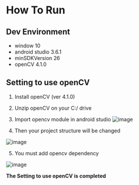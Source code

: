 # How To Run
## Dev Environment
- window 10
- android studio 3.6.1
- minSDKVersion 26
- openCV 4.1.0

## Setting to use openCV

1. Install openCV (ver 4.1.0)
2. Unzip openCV on your C:/ drive
3. Import opencv module in android studio
![image](https://user-images.githubusercontent.com/46439995/84439344-fc750c80-ac72-11ea-863f-2f91f3857a88.png)

4. Then your project structure will be changed

![image](https://user-images.githubusercontent.com/46439995/84439389-1151a000-ac73-11ea-8959-8e3187b97b4c.png)

5. You must add opencv dependency

![image](https://user-images.githubusercontent.com/46439995/84439519-570e6880-ac73-11ea-9f01-59ea27a53de0.png)

<b>The Setting to use openCV is completed</b>
